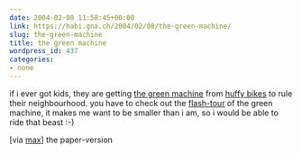 ```yaml
---
date: 2004-02-08 11:58:45+00:00
link: https://habi.gna.ch/2004/02/08/the-green-machine/
slug: the-green-machine
title: the green machine
wordpress_id: 437
categories:
- none
---
```


if i ever got kids, they are getting [the green machine](http://www.huffybikes.com/products/greenmachine.html) from [huffy bikes](http://www.huffybikes.com/) to rule their neighbourhood.
you have to check out the [flash-tour](http://www.huffybikes.com/products/tour.html) of the green machine, it makes me want to be smaller than i am, so i would be able to ride that beast :-)

[via [max](http://www.max.msn.de/)] the paper-version
